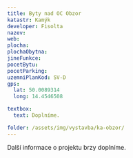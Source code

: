 ```yaml
---
title: Byty nad OC Obzor
katastr: Kamýk
developer: Fisolta
nazev:
web:
plocha:
plochaObytna:
jineFunkce:
pocetBytu:
pocetParking:
uzemniPlanKod: SV-D
gps:
  lat: 50.0089314
  long: 14.4546508

textbox:
  text: Doplníme.

folder: /assets/img/vystavba/ka-obzor/
---
```


Další informace o projektu brzy doplníme.
